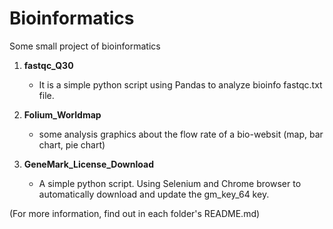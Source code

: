 # Bioinformatics
Some small project of bioinformatics

1. **fastqc_Q30** 

    * It is a simple python script using Pandas to analyze bioinfo fastqc.txt file.

2. **Folium_Worldmap** 

    * some analysis graphics about the flow rate of a bio-websit (map, bar chart, pie chart)

3. **GeneMark_License_Download**

    * A simple python script. Using Selenium and Chrome browser to automatically download and update the gm_key_64 key.
    
(For more information, find out in each folder's README.md)
